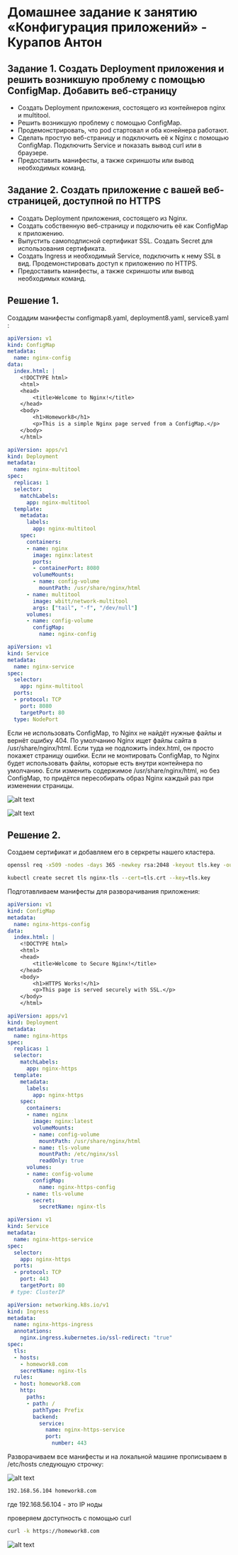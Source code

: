 # Домашнее задание к занятию «Конфигурация приложений» - Курапов Антон

## Задание 1. Создать Deployment приложения и решить возникшую проблему с помощью ConfigMap. Добавить веб-страницу

* Создать Deployment приложения, состоящего из контейнеров nginx и multitool.
* Решить возникшую проблему с помощью ConfigMap.
* Продемонстрировать, что pod стартовал и оба конейнера работают.
* Сделать простую веб-страницу и подключить её к Nginx с помощью ConfigMap. Подключить Service и показать вывод curl или в браузере.
* Предоставить манифесты, а также скриншоты или вывод необходимых команд.

## Задание 2. Создать приложение с вашей веб-страницей, доступной по HTTPS

* Создать Deployment приложения, состоящего из Nginx.
* Создать собственную веб-страницу и подключить её как ConfigMap к приложению.
* Выпустить самоподписной сертификат SSL. Создать Secret для использования сертификата.
* Создать Ingress и необходимый Service, подключить к нему SSL в вид. Продемонстировать доступ к приложению по HTTPS.
* Предоставить манифесты, а также скриншоты или вывод необходимых команд.


## Решение 1.

Создадим манифесты configmap8.yaml, deployment8.yaml, service8.yaml : 


```yaml
apiVersion: v1
kind: ConfigMap
metadata:
  name: nginx-config
data:
  index.html: |
    <!DOCTYPE html>
    <html>
    <head>
        <title>Welcome to Nginx!</title>
    </head>
    <body>
        <h1>Homework8</h1>
        <p>This is a simple Nginx page served from a ConfigMap.</p>
    </body>
    </html>
```
```yaml
apiVersion: apps/v1
kind: Deployment
metadata:
  name: nginx-multitool
spec:
  replicas: 1
  selector:
    matchLabels:
      app: nginx-multitool
  template:
    metadata:
      labels:
        app: nginx-multitool
    spec:
      containers:
      - name: nginx
        image: nginx:latest
        ports:
        - containerPort: 8080
        volumeMounts:
        - name: config-volume
          mountPath: /usr/share/nginx/html
      - name: multitool
        image: wbitt/network-multitool
        args: ["tail", "-f", "/dev/null"]
      volumes:
      - name: config-volume
        configMap:
          name: nginx-config
```
```yaml
apiVersion: v1
kind: Service
metadata:
  name: nginx-service
spec:
  selector:
    app: nginx-multitool
  ports:
  - protocol: TCP
    port: 8080
    targetPort: 80
  type: NodePort
```

Если не использовать ConfigMap, то Nginx не найдёт нужные файлы и вернёт ошибку 404. По умолчанию Nginx ищет файлы сайта в /usr/share/nginx/html. Если туда не подложить index.html, он просто покажет страницу ошибки.
Если не монтировать ConfigMap, то Nginx будет использовать файлы, которые есть внутри контейнера по умолчанию.
Если изменить содержимое /usr/share/nginx/html, но без ConfigMap, то придётся пересобирать образ Nginx каждый раз при изменении страницы.


![alt text](https://github.com/AntonKurapov66/k8s/blob/main/k8s_homework_8/jpg/01_0.PNG) 

![alt text](https://github.com/AntonKurapov66/k8s/blob/main/k8s_homework_8/jpg/01_1.PNG) 

## Решение 2.

Создаем сертификат и добавляем его в серкреты нашего кластера.

```sh
openssl req -x509 -nodes -days 365 -newkey rsa:2048 -keyout tls.key -out tls.crt -subj "/CN=nginx/O=nginx"
```
```sh
kubectl create secret tls nginx-tls --cert=tls.crt --key=tls.key
```
Подготавливаем манифесты для разворачивания приложения: 

```yaml
apiVersion: v1
kind: ConfigMap
metadata:
  name: nginx-https-config
data:
  index.html: |
    <!DOCTYPE html>
    <html>
    <head>
        <title>Welcome to Secure Nginx!</title>
    </head>
    <body>
        <h1>HTTPS Works!</h1>
        <p>This page is served securely with SSL.</p>
    </body>
    </html>
```

```yaml
apiVersion: apps/v1
kind: Deployment
metadata:
  name: nginx-https
spec:
  replicas: 1
  selector:
    matchLabels:
      app: nginx-https
  template:
    metadata:
      labels:
        app: nginx-https
    spec:
      containers:
      - name: nginx
        image: nginx:latest
        volumeMounts:
        - name: config-volume
          mountPath: /usr/share/nginx/html
        - name: tls-volume
          mountPath: /etc/nginx/ssl
          readOnly: true
      volumes:
      - name: config-volume
        configMap:
          name: nginx-https-config
      - name: tls-volume
        secret:
          secretName: nginx-tls
```

```yaml
apiVersion: v1
kind: Service
metadata:
  name: nginx-https-service
spec:
  selector:
    app: nginx-https
  ports:
  - protocol: TCP
    port: 443
    targetPort: 80
 # type: ClusterIP
```

```yaml
apiVersion: networking.k8s.io/v1
kind: Ingress
metadata:
  name: nginx-https-ingress
  annotations:
    nginx.ingress.kubernetes.io/ssl-redirect: "true"
spec:
  tls:
  - hosts:
    - homework8.com
    secretName: nginx-tls
  rules:
  - host: homework8.com
    http:
      paths:
      - path: /
        pathType: Prefix
        backend:
          service:
            name: nginx-https-service
            port:
              number: 443
```

Разворачиваем все манифесты и на локальной машине прописываем в /etc/hosts следующую строчку: 

![alt text](https://github.com/AntonKurapov66/k8s/blob/main/k8s_homework_8/jpg/02_0.PNG) 

```txt
192.168.56.104 homework8.com
```
где 192.168.56.104 - это IP ноды 

проверяем доступность с помощью curl 

```sh 
curl -k https://homework8.com
```

![alt text](https://github.com/AntonKurapov66/k8s/blob/main/k8s_homework_8/jpg/02_1.PNG) 
